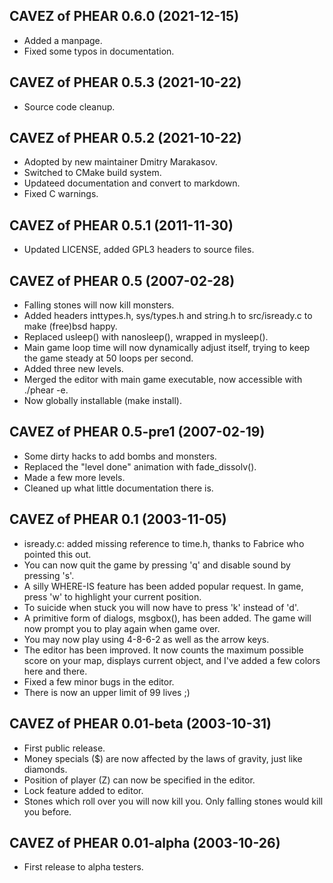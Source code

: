 ## CAVEZ of PHEAR 0.6.0 (2021-12-15)
- Added a manpage.
- Fixed some typos in documentation.

## CAVEZ of PHEAR 0.5.3 (2021-10-22)
- Source code cleanup.

## CAVEZ of PHEAR 0.5.2 (2021-10-22)
- Adopted by new maintainer Dmitry Marakasov.
- Switched to CMake build system.
- Updateed documentation and convert to markdown.
- Fixed C warnings.

## CAVEZ of PHEAR 0.5.1 (2011-11-30)
- Updated LICENSE, added GPL3 headers to source files.

## CAVEZ of PHEAR 0.5 (2007-02-28)
- Falling stones will now kill monsters.
- Added headers inttypes.h, sys/types.h and string.h
  to src/isready.c to make (free)bsd happy.
- Replaced usleep() with nanosleep(), wrapped in
  mysleep().
- Main game loop time will now dynamically adjust
  itself, trying to keep the game steady at 50
  loops per second.
- Added three new levels.
- Merged the editor with main game executable, now
  accessible with ./phear -e.
- Now globally installable (make install).

## CAVEZ of PHEAR 0.5-pre1 (2007-02-19)
- Some dirty hacks to add bombs and monsters.
- Replaced the "level done" animation with
  fade_dissolv().
- Made a few more levels.
- Cleaned up what little documentation there is.

## CAVEZ of PHEAR 0.1 (2003-11-05)
- isready.c: added missing reference to time.h,
  thanks to Fabrice who pointed this out.
- You can now quit the game by pressing 'q' and
  disable sound by pressing 's'.
- A silly WHERE-IS feature has been added popular
  request. In game, press 'w' to highlight your
  current position.
- To suicide when stuck you will now have to press
  'k' instead of 'd'.
- A primitive form of dialogs, msgbox(), has been
  added. The game will now prompt you to play again
  when game over.
- You may now play using 4-8-6-2 as well as the arrow
  keys.
- The editor has been improved. It now counts
  the maximum possible score on your map, displays
  current object, and I've added a few colors here
  and there.
- Fixed a few minor bugs in the editor.
- There is now an upper limit of 99 lives ;)

## CAVEZ of PHEAR 0.01-beta (2003-10-31)
- First public release.
- Money specials ($) are now affected by the laws
  of gravity, just like diamonds.
- Position of player (Z) can now be specified in the
  editor.
- Lock feature added to editor.
- Stones which roll over you will now kill you. Only
  falling stones would kill you before.

## CAVEZ of PHEAR 0.01-alpha (2003-10-26)
- First release to alpha testers.
